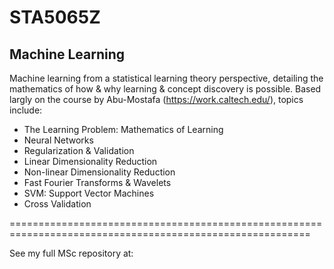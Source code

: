 # STA5065Z 
## Machine Learning

Machine learning from a statistical learning theory perspective, detailing the mathematics of how & why learning & concept discovery is possible. Based largly on the course by Abu-Mostafa (https://work.caltech.edu/), topics include:

- The Learning Problem: Mathematics of Learning
- Neural Networks
- Regularization & Validation
- Linear Dimensionality Reduction
- Non-linear Dimensionality Reduction
- Fast Fourier Transforms & Wavelets
- SVM: Support Vector Machines
- Cross Validation

==========================================================================================================

See my full MSc repository at:

